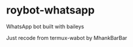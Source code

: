 # roybot-whatsapp
WhatsApp bot built with baileys
<p>Just recode from termux-wabot by MhankBarBar</p>
